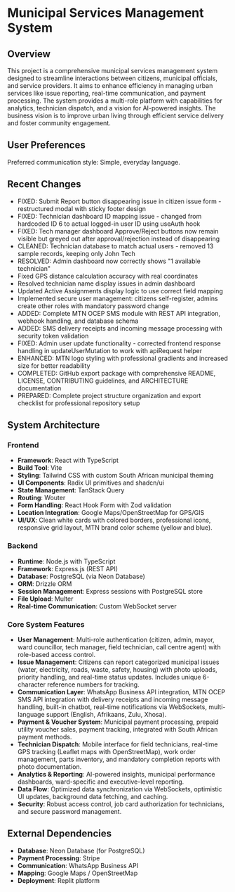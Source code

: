 # Municipal Services Management System

## Overview
This project is a comprehensive municipal services management system designed to streamline interactions between citizens, municipal officials, and service providers. It aims to enhance efficiency in managing urban services like issue reporting, real-time communication, and payment processing. The system provides a multi-role platform with capabilities for analytics, technician dispatch, and a vision for AI-powered insights. The business vision is to improve urban living through efficient service delivery and foster community engagement.

## User Preferences
Preferred communication style: Simple, everyday language.

## Recent Changes
- FIXED: Submit Report button disappearing issue in citizen issue form - restructured modal with sticky footer design
- FIXED: Technician dashboard ID mapping issue - changed from hardcoded ID 6 to actual logged-in user ID using useAuth hook
- FIXED: Tech manager dashboard Approve/Reject buttons now remain visible but greyed out after approval/rejection instead of disappearing
- CLEANED: Technician database to match actual users - removed 13 sample records, keeping only John Tech
- RESOLVED: Admin dashboard now correctly shows "1 available technician" 
- Fixed GPS distance calculation accuracy with real coordinates 
- Resolved technician name display issues in admin dashboard
- Updated Active Assignments display logic to use correct field mapping
- Implemented secure user management: citizens self-register, admins create other roles with mandatory password change
- ADDED: Complete MTN OCEP SMS module with REST API integration, webhook handling, and database schema
- ADDED: SMS delivery receipts and incoming message processing with security token validation
- FIXED: Admin user update functionality - corrected frontend response handling in updateUserMutation to work with apiRequest helper
- ENHANCED: MTN logo styling with professional gradients and increased size for better readability
- COMPLETED: GitHub export package with comprehensive README, LICENSE, CONTRIBUTING guidelines, and ARCHITECTURE documentation
- PREPARED: Complete project structure organization and export checklist for professional repository setup

## System Architecture

### Frontend
- **Framework**: React with TypeScript
- **Build Tool**: Vite
- **Styling**: Tailwind CSS with custom South African municipal theming
- **UI Components**: Radix UI primitives and shadcn/ui
- **State Management**: TanStack Query
- **Routing**: Wouter
- **Form Handling**: React Hook Form with Zod validation
- **Location Integration**: Google Maps/OpenStreetMap for GPS/GIS
- **UI/UX**: Clean white cards with colored borders, professional icons, responsive grid layout, MTN brand color scheme (yellow and blue).

### Backend
- **Runtime**: Node.js with TypeScript
- **Framework**: Express.js (REST API)
- **Database**: PostgreSQL (via Neon Database)
- **ORM**: Drizzle ORM
- **Session Management**: Express sessions with PostgreSQL store
- **File Upload**: Multer
- **Real-time Communication**: Custom WebSocket server

### Core System Features
- **User Management**: Multi-role authentication (citizen, admin, mayor, ward councillor, tech manager, field technician, call centre agent) with role-based access control.
- **Issue Management**: Citizens can report categorized municipal issues (water, electricity, roads, waste, safety, housing) with photo uploads, priority handling, and real-time status updates. Includes unique 6-character reference numbers for tracking.
- **Communication Layer**: WhatsApp Business API integration, MTN OCEP SMS API integration with delivery receipts and incoming message handling, built-in chatbot, real-time notifications via WebSockets, multi-language support (English, Afrikaans, Zulu, Xhosa).
- **Payment & Voucher System**: Municipal payment processing, prepaid utility voucher sales, payment tracking, integrated with South African payment methods.
- **Technician Dispatch**: Mobile interface for field technicians, real-time GPS tracking (Leaflet maps with OpenStreetMap), work order management, parts inventory, and mandatory completion reports with photo documentation.
- **Analytics & Reporting**: AI-powered insights, municipal performance dashboards, ward-specific and executive-level reporting.
- **Data Flow**: Optimized data synchronization via WebSockets, optimistic UI updates, background data fetching, and caching.
- **Security**: Robust access control, job card authorization for technicians, and secure password management.

## External Dependencies
- **Database**: Neon Database (for PostgreSQL)
- **Payment Processing**: Stripe
- **Communication**: WhatsApp Business API
- **Mapping**: Google Maps / OpenStreetMap
- **Deployment**: Replit platform